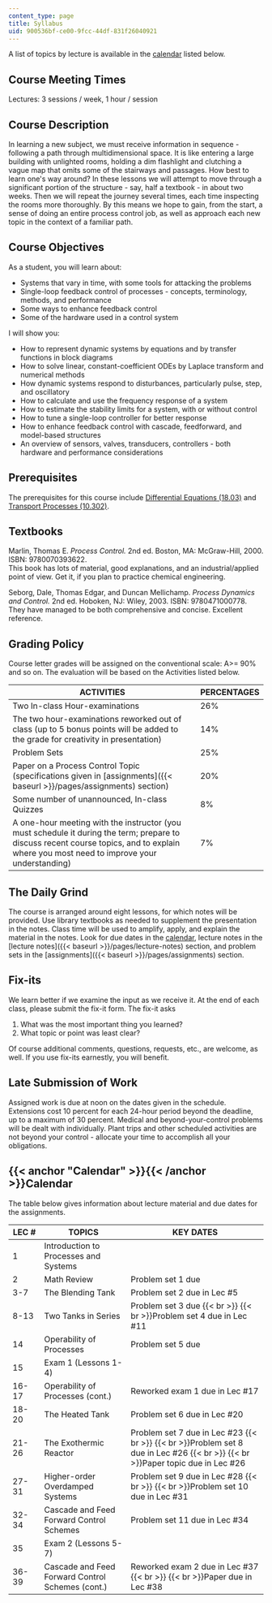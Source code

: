 ```yaml
---
content_type: page
title: Syllabus
uid: 900536bf-ce00-9fcc-44df-831f26040921
---
```


A list of topics by lecture is available in the [calendar](#Calendar) listed below.

Course Meeting Times
--------------------

Lectures: 3 sessions / week, 1 hour / session

Course Description
------------------

In learning a new subject, we must receive information in sequence - following a path through multidimensional space. It is like entering a large building with unlighted rooms, holding a dim flashlight and clutching a vague map that omits some of the stairways and passages. How best to learn one's way around? In these lessons we will attempt to move through a significant portion of the structure - say, half a textbook - in about two weeks. Then we will repeat the journey several times, each time inspecting the rooms more thoroughly. By this means we hope to gain, from the start, a sense of doing an entire process control job, as well as approach each new topic in the context of a familiar path.

Course Objectives
-----------------

As a student, you will learn about:

*   Systems that vary in time, with some tools for attacking the problems
*   Single-loop feedback control of processes - concepts, terminology, methods, and performance
*   Some ways to enhance feedback control
*   Some of the hardware used in a control system

I will show you:

*   How to represent dynamic systems by equations and by transfer functions in block diagrams
*   How to solve linear, constant-coefficient ODEs by Laplace transform and numerical methods
*   How dynamic systems respond to disturbances, particularly pulse, step, and oscillatory
*   How to calculate and use the frequency response of a system
*   How to estimate the stability limits for a system, with or without control
*   How to tune a single-loop controller for better response
*   How to enhance feedback control with cascade, feedforward, and model-based structures
*   An overview of sensors, valves, transducers, controllers - both hardware and performance considerations

Prerequisites
-------------

The prerequisites for this course include [Differential Equations (18.03)](/courses/18-03-differential-equations-spring-2010) and [Transport Processes (10.302)](/courses/10-302-transport-processes-fall-2004).

Textbooks
---------

Marlin, Thomas E. _Process Control._ 2nd ed. Boston, MA: McGraw-Hill, 2000. ISBN: 9780070393622.  
This book has lots of material, good explanations, and an industrial/applied point of view. Get it, if you plan to practice chemical engineering.

Seborg, Dale, Thomas Edgar, and Duncan Mellichamp. _Process Dynamics and Control._ 2nd ed. Hoboken, NJ: Wiley, 2003. ISBN: 9780471000778.  
They have managed to be both comprehensive and concise. Excellent reference.

Grading Policy
--------------

Course letter grades will be assigned on the conventional scale: A>= 90% and so on. The evaluation will be based on the Activities listed below.

| ACTIVITIES | PERCENTAGES |
| --- | --- |
| Two In-class Hour-examinations | 26% |
| The two hour-examinations reworked out of class (up to 5 bonus points will be added to the grade for creativity in presentation) | 14% |
| Problem Sets | 25% |
| Paper on a Process Control Topic (specifications given in [assignments]({{< baseurl >}}/pages/assignments) section) | 20% |
| Some number of unannounced, In-class Quizzes | 8% |
| A one-hour meeting with the instructor (you must schedule it during the term; prepare to discuss recent course topics, and to explain where you most need to improve your understanding) | 7% 

The Daily Grind
---------------

The course is arranged around eight lessons, for which notes will be provided. Use library textbooks as needed to supplement the presentation in the notes. Class time will be used to amplify, apply, and explain the material in the notes. Look for due dates in the [calendar](#Calendar), lecture notes in the [lecture notes]({{< baseurl >}}/pages/lecture-notes) section, and problem sets in the [assignments]({{< baseurl >}}/pages/assignments) section.

Fix-its
-------

We learn better if we examine the input as we receive it. At the end of each class, please submit the fix-it form. The fix-it asks

1.  What was the most important thing you learned?
2.  What topic or point was least clear?

Of course additional comments, questions, requests, etc., are welcome, as well. If you use fix-its earnestly, you will benefit.

Late Submission of Work
-----------------------

Assigned work is due at noon on the dates given in the schedule. Extensions cost 10 percent for each 24-hour period beyond the deadline, up to a maximum of 30 percent. Medical and beyond-your-control problems will be dealt with individually. Plant trips and other scheduled activities are not beyond your control - allocate your time to accomplish all your obligations.

{{< anchor "Calendar" >}}{{< /anchor >}}Calendar
------------------------------------------------

The table below gives information about lecture material and due dates for the assignments.

| LEC # | TOPICS | KEY DATES |
| --- | --- | --- |
| 1 | Introduction to Processes and Systems | &nbsp; |
| 2 | Math Review | Problem set 1 due |
| 3-7 | The Blending Tank | Problem set 2 due in Lec #5 |
| 8-13 | Two Tanks in Series | Problem set 3 due  {{< br >}}  {{< br >}}Problem set 4 due in Lec #11 |
| 14 | Operability of Processes | Problem set 5 due |
| 15 | Exam 1 (Lessons 1-4) | &nbsp; |
| 16-17 | Operability of Processes (cont.) | Reworked exam 1 due in Lec #17 |
| 18-20 | The Heated Tank | Problem set 6 due in Lec #20 |
| 21-26 | The Exothermic Reactor | Problem set 7 due in Lec #23  {{< br >}}  {{< br >}}Problem set 8 due in Lec #26  {{< br >}}  {{< br >}}Paper topic due in Lec #26 |
| 27-31 | Higher-order Overdamped Systems | Problem set 9 due in Lec #28  {{< br >}}  {{< br >}}Problem set 10 due in Lec #31 |
| 32-34 | Cascade and Feed Forward Control Schemes | Problem set 11 due in Lec #34 |
| 35 | Exam 2 (Lessons 5-7) | &nbsp; |
| 36-39 | Cascade and Feed Forward Control Schemes (cont.) | Reworked exam 2 due in Lec #37  {{< br >}}  {{< br >}}Paper due in Lec #38